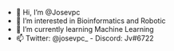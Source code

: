 - 👋 Hi, I’m @Josevpc
- 👀 I’m interested in Bioinformatics and Robotic
- 🌱 I’m currently learning Machine Learning
- 📫 Twitter: @josevpc_ - Discord: Jv#6722  
<!---
Josevpc/Josevpc is a ✨ special ✨ repository because its `README.md` (this file) appears on your GitHub profile.
You can click the Preview link to take a look at your changes.
--->
